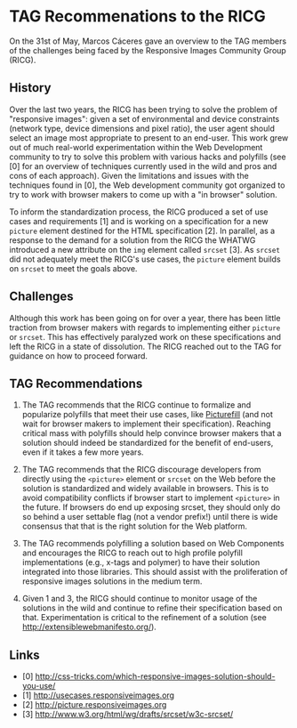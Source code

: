 # TAG Recommenations to the RICG

On the 31st of May, Marcos Cáceres gave an overview to the TAG members of the
challenges being faced by the Responsive Images Community Group (RICG). 

## History  

Over the last two years, the RICG has been trying to solve the
problem of "responsive images": given a set of environmental and device
constraints (network type, device dimensions and pixel ratio), the user agent
should select an image most appropriate to present to an end-user. This work
grew out of much real-world experimentation within the Web Development community
to try to solve this problem with various hacks and polyfills (see [0] for an
overview of techniques currently used in the wild and pros and cons of each
approach). Given the limitations and issues with the techniques found in [0],
the Web development community got organized to try to work with browser makers
to come up with a "in browser" solution.

To inform the standardization process, the RICG produced a set of use cases and
requirements [1] and is working on a specification for a new `picture` element
destined for the HTML specification [2]. In parallel, as a response to the
demand for a solution from the RICG the WHATWG introduced a new attribute on the
`img` element called `srcset` [3]. As `srcset` did not  adequately meet the
RICG's use cases, the `picture` element builds on `srcset` to meet the goals
above.

## Challenges

Although this work has been going on for over a year, there has been little
traction from browser makers with regards to implementing either `picture` or
`srcset`. This has effectively paralyzed work on these specifications and left
the RICG in a state of dissolution. The RICG reached out to the TAG for guidance
on how to proceed forward.

## TAG Recommendations

1. The TAG recommends that the RICG continue to formalize and popularize
polyfills that meet their use cases, like 
[Picturefill](https://github.com/scottjehl/picturefill) (and not wait for browser 
makers to implement their specification). Reaching critical mass with polyfills
should help convince browser makers that a solution should indeed be standardized 
for the benefit of end-users, even if it takes a few more years.

2. The TAG recommends that the RICG discourage developers from directly using
the `<picture>` element or `srcset` on the Web before the solution is
standardized and widely available in browsers. This is to avoid compatibility 
conflicts if browser start to implement `<picture>` in the future. If
browsers do end up exposing srcset, they should only do so behind a user
settable flag (not a vendor prefix!) until there is wide consensus that that 
is the right solution for the Web platform.

3. The TAG recommends polyfilling a solution based on Web Components and
encourages the RICG to reach out to high profile polyfill implementations (e.g.,
x-tags and polymer) to have their solution integrated into those libraries. This
should assist with the proliferation of responsive images solutions in the
medium term.

4. Given 1 and 3, the RICG should continue to monitor usage of the solutions in
the wild and continue to refine their specification based on that.
Experimentation is critical to the refinement of a solution (see
http://extensiblewebmanifesto.org/).

## Links

 * [0] http://css-tricks.com/which-responsive-images-solution-should-you-use/ 
 * [1] http://usecases.responsiveimages.org 
 * [2] http://picture.responsiveimages.org 
 * [3] http://www.w3.org/html/wg/drafts/srcset/w3c-srcset/
